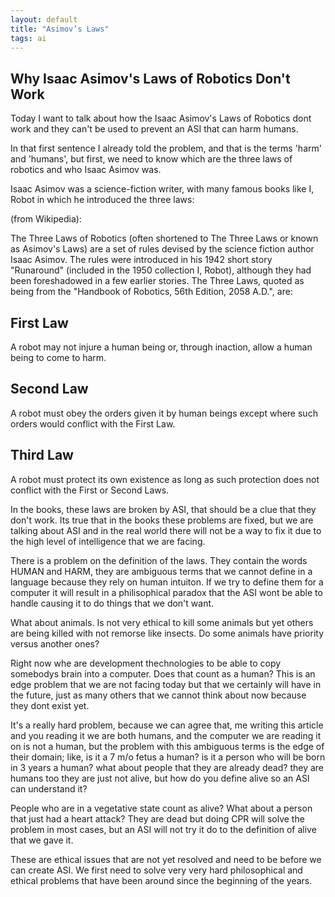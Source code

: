 ```yaml
---
layout: default
title: "Asimov’s Laws"
tags: ai
---
```


## Why Isaac Asimov's Laws of Robotics Don't Work

Today I want to talk about how the Isaac Asimov's Laws of Robotics dont work and they can't be used to prevent an ASI that can harm humans.

In that first sentence I already told the problem, and that is the terms 'harm' and 'humans', but first, we need to know which are the three laws of robotics and who Isaac Asimov was.

Isaac Asimov was a science-fiction writer, with many famous books like I, Robot in which he introduced the three laws:

(from Wikipedia):

The Three Laws of Robotics (often shortened to The Three Laws or known as Asimov's Laws) are a set of rules devised by the science fiction author Isaac Asimov. The rules were introduced in his 1942 short story "Runaround" (included in the 1950 collection I, Robot), although they had been foreshadowed in a few earlier stories. The Three Laws, quoted as being from the "Handbook of Robotics, 56th Edition, 2058 A.D.", are:

<h2 id="heading-two">First Law</h2>
A robot may not injure a human being or, through inaction, allow a human being to come to harm.

<h2 id="heading-two">Second Law</h2>
A robot must obey the orders given it by human beings except where such orders would conflict with the First Law.

<h2 id="heading-two">Third Law</h2>
A robot must protect its own existence as long as such protection does not conflict with the First or Second Laws.

In the books, these laws are broken by ASI, that should be a clue that they don't work. Its true that in the books these problems are fixed, but we are talking about ASI and in the real world there will not be a way to fix it due to the high level of intelligence that we are facing.

There is a problem on the definition of the laws. They contain the words HUMAN and HARM, they are ambiguous terms that we cannot define in a language because they rely on human intuiton. If we try to define them for a computer it will result in a philisophical paradox that the ASI wont be able to handle causing it to do things that we don't want.

What about animals. Is not very ethical to kill some animals but yet others are being killed with not remorse like insects. Do some animals have priority versus another ones?

Right now whe are development thechnologies to be able to copy somebodys brain into a computer. Does that count as a human? This is an edge problem that we are not facing today but that we certainly will have in the future, just as many others that we cannot think about now because they dont exist yet.

It's a really hard problem, because we can agree that, me writing this article and you reading it we are both humans, and the computer we are reading it on is not a human, but the problem with this ambiguous terms is the edge of their domain; like, is it a 7 m/o fetus a human? is it a person who will be born in 3 years a human? what about people that they are already dead? they are humans too they are just not alive, but how do you define alive so an ASI can understand it?

People who are in a vegetative state count as alive? What about a person that just had a heart attack? They are dead but doing CPR will solve the problem in most cases, but an ASI will not try it do to the definition of alive that we gave it.

These are ethical issues that are not yet resolved and need to be before we can create ASI. We first need to solve very very hard philosophical and ethical problems that have been around since the beginning of the years.